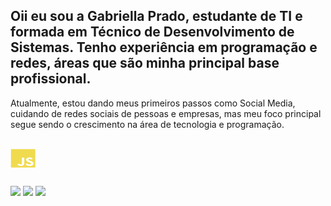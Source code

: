  ## Oii eu sou a Gabriella Prado, estudante de TI e formada em Técnico de Desenvolvimento de Sistemas. Tenho experiência em programação e redes, áreas que são minha principal base profissional.

Atualmente, estou dando meus primeiros passos como Social Media, cuidando de redes sociais de pessoas e empresas, mas meu foco principal segue sendo o crescimento na área de tecnologia e programação.

<div style="display: inline_block"><br>
  <img align="center" alt="Rafa-Js" height="30" width="40" src="https://raw.githubusercontent.com/devicons/devicon/master/icons/javascript/javascript-plain.svg">
</div>

 ##
 
<div> 
  <a href= target="_blank"><img src="https://img.shields.io/badge/-Instagram-%23E4405F?style=for-the-badge&logo=instagram&logoColor=white" target="_blank"></a>
  <a href= target="_blank"><img src="https://img.shields.io/badge/Discord-7289DA?style=for-the-badge&logo=discord&logoColor=white" target="_blank"></a> 
  <a href = ><img src="https://img.shields.io/badge/-Gmail-%23333?style=for-the-badge&logo=gmail&logoColor=white" target="_blank"></a>
</div>
